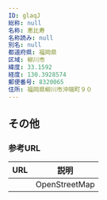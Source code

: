 ```yaml
---
ID: glaqJ
総称: null
名称: 恵比寿
名称読み: null
別名: null
都道府県: 福岡県
区域: 柳川市
緯度: 33.1592
経度: 130.3928574
郵便番号: 8320065
住所: 福岡県柳川市沖端町９０
---
```


## その他

### 参考URL

| URL | 説明          |
| --- | ------------- |
|     | OpenStreetMap |
